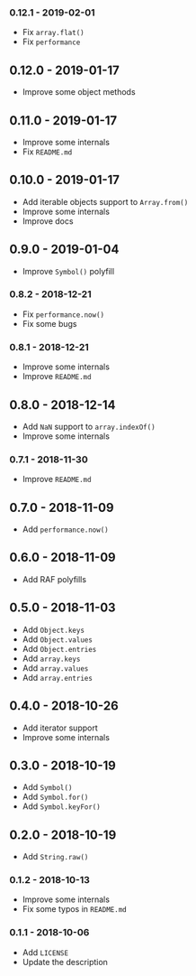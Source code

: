 ### 0.12.1 - 2019-02-01

- Fix `array.flat()`
- Fix `performance`

## 0.12.0 - 2019-01-17

- Improve some object methods

## 0.11.0 - 2019-01-17

- Improve some internals
- Fix `README.md`

## 0.10.0 - 2019-01-17

- Add iterable objects support to `Array.from()`
- Improve some internals
- Improve docs

## 0.9.0 - 2019-01-04

- Improve `Symbol()` polyfill

### 0.8.2 - 2018-12-21

- Fix `performance.now()`
- Fix some bugs

### 0.8.1 - 2018-12-21

- Improve some internals
- Improve `README.md`

## 0.8.0 - 2018-12-14

- Add `NaN` support to `array.indexOf()`
- Improve some internals

### 0.7.1 - 2018-11-30

- Improve `README.md`

## 0.7.0 - 2018-11-09

- Add `performance.now()`

## 0.6.0 - 2018-11-09

- Add RAF polyfills

## 0.5.0 - 2018-11-03

- Add `Object.keys` 
- Add `Object.values` 
- Add `Object.entries`
- Add `array.keys` 
- Add `array.values` 
- Add `array.entries`

## 0.4.0 - 2018-10-26

- Add iterator support
- Improve some internals

## 0.3.0 - 2018-10-19

- Add `Symbol()`
- Add `Symbol.for()`
- Add `Symbol.keyFor()`

## 0.2.0 - 2018-10-19

- Add `String.raw()`

### 0.1.2 - 2018-10-13

- Improve some internals
- Fix some typos in `README.md`

### 0.1.1 - 2018-10-06

- Add `LICENSE`
- Update the description
